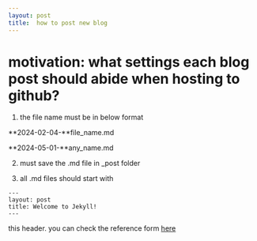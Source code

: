 ```yaml
---
layout: post
title:  how to post new blog
---
```



# motivation: what settings each blog post should abide when hosting to github? 

1. the file name must be in below format

**2024-02-04-**file_name.md

**2024-05-01-**any_name.md


2. must save the .md file in _post folder

3. all .md files should start with

```
---
layout: post
title: Welcome to Jekyll!
---
```



this header.
you can check the reference form [here](https://jekyllrb.com/docs/posts/)

